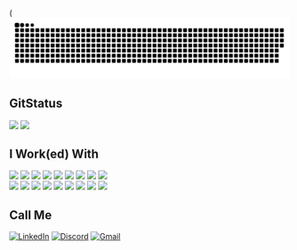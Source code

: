 (![snake animation](https://github.com/magnusfelinto/magnusfelinto/blob/output/github-contribution-grid-snake.svg)

<h2 color=red>GitStatus</h2>

<div display=flex>
  <img src="https://th.bing.com/th/id/R.6e475e4b926c1357a61474d128ce2783?rik=Vj81Wwmkw8OPBw&riu=http%3a%2f%2fpre02.deviantart.net%2f88bb%2fth%2fpre%2ff%2f2015%2f323%2fd%2fe%2fstar_butterfly_by_sparxyz-d9h8zk1.png&ehk=U9oNmhqJSM6OEr3NuO5r7CDOKid7xH7sL763TCfd2os%3d&risl=&pid=ImgRaw&r=0" width=180>
  <img src="https://github-readme-stats-git-masterrstaa-rickstaa.vercel.app/api/top-langs/?username=fadadoc&layout=compact&bg_color=000&border_color=30A3DC&title_color=E94D5F&text_color=FFF" width=380>
</div>

<h2 color=red>I Work(ed) With</h2>

<div display=flex>
  <img src="https://cdn.jsdelivr.net/gh/devicons/devicon@latest/icons/java/java-original.svg" width=45>
  <img src="https://cdn.jsdelivr.net/gh/devicons/devicon@latest/icons/c/c-original.svg" width=40>
  <img src="https://cdn.jsdelivr.net/gh/devicons/devicon@latest/icons/cplusplus/cplusplus-original.svg" width=40>
  <img src="https://cdn.jsdelivr.net/gh/devicons/devicon@latest/icons/javascript/javascript-original.svg" width=40>
  <img src="https://cdn.jsdelivr.net/gh/devicons/devicon@latest/icons/css3/css3-original.svg" width=40>
  <img src="https://cdn.jsdelivr.net/gh/devicons/devicon@latest/icons/html5/html5-original.svg" width=40>
  <img src="https://cdn.jsdelivr.net/gh/devicons/devicon@latest/icons/maven/maven-original.svg" width=40>
  <img src="https://cdn.jsdelivr.net/gh/devicons/devicon@latest/icons/filezilla/filezilla-original.svg" width=40>
  <img src="https://cdn.jsdelivr.net/gh/devicons/devicon@latest/icons/git/git-original.svg" width=40>
</div>
<div display=flex>
  <img src="https://cdn.jsdelivr.net/gh/devicons/devicon@latest/icons/python/python-original.svg" width=40>
  <img src="https://cdn.jsdelivr.net/gh/devicons/devicon@latest/icons/matplotlib/matplotlib-original.svg" width=40>
  <img src="https://cdn.jsdelivr.net/gh/devicons/devicon@latest/icons/react/react-original.svg" width=40>
  <img src="https://cdn.jsdelivr.net/gh/devicons/devicon@latest/icons/postman/postman-original.svg" width=40>
  <img src="https://cdn.jsdelivr.net/gh/devicons/devicon@latest/icons/vscode/vscode-original.svg" width=40>
  <img src="https://cdn.jsdelivr.net/gh/devicons/devicon@latest/icons/eclipse/eclipse-original.svg" width=40>
  <img src="https://cdn.jsdelivr.net/gh/devicons/devicon@latest/icons/spring/spring-original.svg" width=40>
  <img src="https://cdn.jsdelivr.net/gh/devicons/devicon@latest/icons/nodejs/nodejs-original.svg" width=40>
  <img src="https://cdn.jsdelivr.net/gh/devicons/devicon@latest/icons/figma/figma-original.svg" width=40>
</div>

<h2 color=red>Call Me</h2>

[![LinkedIn](https://img.shields.io/badge/LinkedIn-0077B5?style=for-the-badge&logo=linkedin&logoColor=white)](https://www.linkedin.com/in/joão-douglas-dantas-a48a16247)
[![Discord](https://img.shields.io/badge/Discord-7289DA?style=for-the-badge&logo=discord&logoColor=white)](https://discord.com/channels/@fadadoc/)
[![Gmail](https://img.shields.io/badge/Gmail-333333?style=for-the-badge&logo=gmail&logoColor=red)](mailto:joao.douglas226@gmail.com)
